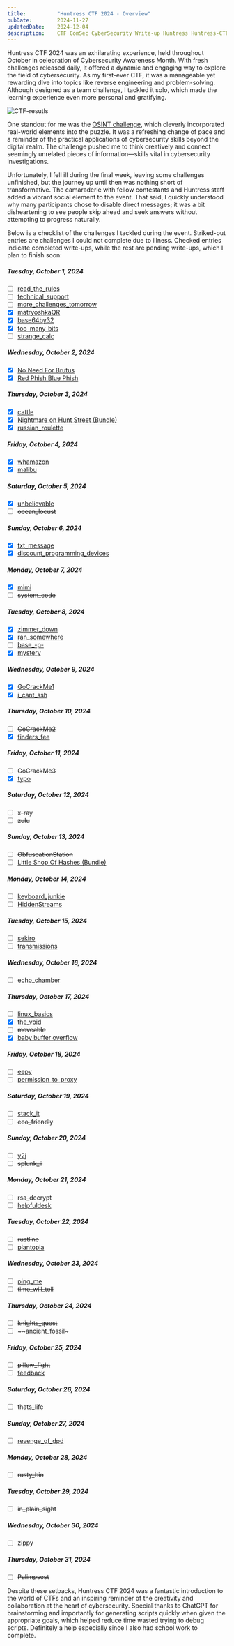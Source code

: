 ```yaml
---
title:          "Huntress CTF 2024 - Overview"
pubDate:        2024-11-27
updatedDate:    2024-12-04
description:    CTF ComSec CyberSecurity Write-up Huntress Huntress-CTF-2024
---
```

Huntress CTF 2024 was an exhilarating experience, held throughout October in celebration of Cybersecurity Awareness Month. With fresh challenges released daily, it offered a dynamic and engaging way to explore the field of cybersecurity. As my first-ever CTF, it was a manageable yet rewarding dive into topics like reverse engineering and problem-solving. Although designed as a team challenge, I tackled it solo, which made the learning experience even more personal and gratifying.

![CTF-resutls](./huntress_ctf_2024/images/result.png)

One standout for me was the [OSINT challenge](ran_somewhere), which cleverly incorporated real-world elements into the puzzle. It was a refreshing change of pace and a reminder of the practical applications of cybersecurity skills beyond the digital realm. The challenge pushed me to think creatively and connect seemingly unrelated pieces of information—skills vital in cybersecurity investigations.

Unfortunately, I fell ill during the final week, leaving some challenges unfinished, but the journey up until then was nothing short of transformative. The camaraderie with fellow contestants and Huntress staff added a vibrant social element to the event. That said, I quickly understood why many participants chose to disable direct messages; it was a bit disheartening to see people skip ahead and seek answers without attempting to progress naturally.

Below is a checklist of the challenges I tackled during the event. Striked-out entries are challenges I could not complete due to illness. Checked entries indicate completed write-ups, while the rest are pending write-ups, which I plan to finish soon:

##### Tuesday, October 1, 2024    
   - [ ] [read_the_rules](read_the_rules)
   - [ ] [technical_support](technical_support)
   - [ ] [more_challenges_tomorrow](more_challenges_tomorrow)
   - [x] [matryoshkaQR](matryoshkaqr)
   - [x] [base64by32](base64by32)
   - [x] [too_many_bits](too_many_bits)
   - [ ] [strange_calc](strange_calc)

##### Wednesday, October 2, 2024
   - [x] [No Need For Brutus](no_need_for_brutus)
   - [x] [Red Phish Blue Phish](red_phish_blue_phish)

##### Thursday, October 3, 2024
   - [x] [cattle](cattle)
   - [x] [Nightmare on Hunt Street (Bundle)](nightmare_on_hunt_street_(bundle))
   - [x] [russian_roulette](russian_roulette)

##### Friday, October 4, 2024
   - [x] [whamazon](whamazon)
   - [x] [malibu](malibu)

##### Saturday, October 5, 2024
   - [x] [unbelievable](unbelievable)
   - [ ] ~~ocean_locust~~

##### Sunday, October 6, 2024
   - [x] [txt_message](txt_message)
   - [x] [discount_programming_devices](discount_programming_devices)

##### Monday, October 7, 2024
   - [x] [mimi](mimi)
   - [ ] ~~system_code~~

##### Tuesday, October 8, 2024
   - [x] [zimmer_down](zimmer_down)
   - [x] [ran_somewhere](ran_somewhere)
   - [ ] [base_-p-](base_p)
   - [x] [mystery](mystery)

##### Wednesday, October 9, 2024
   - [x] [GoCrackMe1](gocrackme1)
   - [x] [i_cant_ssh](i_cant_ssh)

##### Thursday, October 10, 2024
   - [ ] ~~GoCrackMe2~~
   - [x] [finders_fee](finders_fee)

##### Friday, October 11, 2024
   - [ ] ~~GoCrackMe3~~
   - [x] [typo](typo)

##### Saturday, October 12, 2024
   - [ ] ~~x-ray~~
   - [ ] ~~zulu~~

##### Sunday, October 13, 2024
   - [ ] ~~ObfuscationStation~~
   - [ ] [Little Shop Of Hashes (Bundle)](little_shop_of_hashes_(bundle))

##### Monday, October 14, 2024
   - [ ] [keyboard_junkie](keyboard_junkie)
   - [ ] [HiddenStreams](hiddenstreams)

##### Tuesday, October 15, 2024
   - [ ] [sekiro](sekiro)
   - [ ] [transmissions](transmissions)

##### Wednesday, October 16, 2024
   - [ ] [echo_chamber](echo_chamber)
    
##### Thursday, October 17, 2024
   - [ ] [linux_basics](linux_basics)
   - [x] [the_void](the_void)
   - [ ] ~~moveable~~
   - [x] [baby buffer overflow](baby_buffer_overflow)

##### Friday, October 18, 2024
   - [ ] [eepy](eepy)
   - [ ] [permission_to_proxy](permission_to_proxy)

##### Saturday, October 19, 2024
   - [ ] [stack_it](stack_it)
   - [ ] ~~eco_friendly~~

##### Sunday, October 20, 2024
   - [ ] [y2j](y2j)
   - [ ] ~~splunk_ii~~

##### Monday, October 21, 2024
   - [ ] ~~rsa_decrypt~~
   - [ ] [helpfuldesk](helpfuldesk)

##### Tuesday, October 22, 2024
   - [ ] ~~rustline~~
   - [ ] [plantopia](plantopia)

##### Wednesday, October 23, 2024
   - [ ] [ping_me](ping_me)
   - [ ] ~~time_will_tell~~

##### Thursday, October 24, 2024
   - [ ] ~~knights_quest~~
   - [ ] ~~ancient_fossil~

##### Friday, October 25, 2024
   - [ ] ~~pillow_fight~~
   - [ ] [feedback](feedback)

##### Saturday, October 26, 2024
   - [ ] ~~thats_life~~

##### Sunday, October 27, 2024
   - [ ] [revenge_of_dpd](revenge_of_dpd)

##### Monday, October 28, 2024
   - [ ] ~~rusty_bin~~

##### Tuesday, October 29, 2024
   - [ ] ~~in_plain_sight~~

##### Wednesday, October 30, 2024
   - [ ] ~~zippy~~

##### Thursday, October 31, 2024
   - [ ] ~~Palimpsest~~

Despite these setbacks, Huntress CTF 2024 was a fantastic introduction to the world of CTFs and an inspiring reminder of the creativity and collaboration at the heart of cybersecurity. Special thanks to ChatGPT for brainstorming and importantly for generating scripts quickly when given the appropriate goals, which helped reduce time wasted trying to debug scripts. Definitely a help especially since I also had school work to complete.

<!-- 
vim:wrap:spell:linebreak:showbreak=\ \ :
-->
